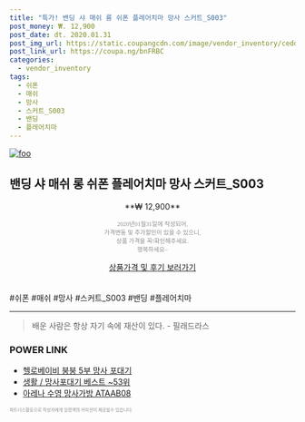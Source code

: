 ```yaml
--- 
title: "특가! 밴딩 샤 매쉬 롱 쉬폰 플레어치마 망사 스커트_S003" 
post_money: ₩. 12,900 
post_date: dt. 2020.01.31 
post_img_url: https://static.coupangcdn.com/image/vendor_inventory/cedd/41300e78e79a0272ac4bf3b8d0d368d5aa8d64a10c841cc2a28fba127361.jpg 
post_link_url: https://coupa.ng/bnFRBC 
categories: 
  - vendor_inventory 
tags: 
  - 쉬폰 
  - 매쉬 
  - 망사 
  - 스커트_S003 
  - 밴딩 
  - 플레어치마 
--- 
```

[![foo](https://static.coupangcdn.com/image/vendor_inventory/cedd/41300e78e79a0272ac4bf3b8d0d368d5aa8d64a10c841cc2a28fba127361.jpg)](https://coupa.ng/bnFRBC) 

## 밴딩 샤 매쉬 롱 쉬폰 플레어치마 망사 스커트_S003 
<p style="text-align: center;">**₩ 12,900**</p> 
<p style="text-align: center;"><span style="color: #898c8f; font-family: Georgia,Times,serif; font-size: 0.75em;">2020년01월31일에 작성되어, <br>가격변동 및 추가할인이 있을 수 있으니,<br> 상품 가격을 꼭!확인해주세요.<br>행복하세요~</span> 
</p>	 
<div markdown="0" style="text-align: center;"><a href="https://coupa.ng/bnFRBC" class="btn btn--success">상품가격 및 후기 보러가기</a></div> 
<br><br> 
  #쉬폰 #매쉬 #망사 #스커트_S003 #밴딩 #플레어치마 
<hr> 

> 배운 사람은 항상 자기 속에 재산이 있다. - 필래드라스 


### POWER LINK

* <a href="https://blog.naver.com/fasyy4321/221780345776" target="_blank">헬로베이비 붕붕 5부 망사 포대기</a>
* <a href="https://blog.naver.com/santokki14/221780204911" target="_blank">생활 / 망사포대기 베스트 ~53위</a>
* <a href="https://blog.naver.com/fasyy4321/221788596636" target="_blank">아레나 수영 망사가방 ATAAB08</a>

<span style="color: #898c8f; font-family: Georgia,Times,serif; font-size: 0.55em;">파트너스활동으로 작성자에게 일정액의 커미션이 제공될수 있습니다.</span> 
